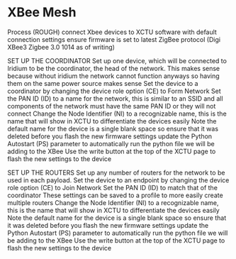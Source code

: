 # XBee Mesh

Process (ROUGH)
connect Xbee devices to XCTU software with default connection settings
ensure firmware is set to latest ZigBee protocol (Digi XBee3 Zigbee 3.0 1014 as of writing)


SET UP THE COORDINATOR
Set up one device, which will be connected to Iridium to be the coordinator, the head of the network. This makes sense because without iridium the network cannot function anyways so having them on the same power source makes sense
Set the device to a coordinator by changing the device role option (CE) to Form Network
Set the PAN ID (ID) to a name for the network, this is similar to an SSID and all components of the network must have the same PAN ID or they will not connect
Change the Node Identifier (NI) to a recognizable name, this is the name that will show in XCTU to differentiate the devices easily
    Note the default name for the device is a single blank space so ensure that it was deleted before you flash the new firmware settings
update the Python Autostart (PS) parameter to automatically run the python file we will be adding to the XBee
Use the write button at the top of the XCTU page to flash the new settings to the device

SET UP THE ROUTERS
Set up any number of routers for the network to be used in each payload.
Set the device to an endpoint by changing the device role option (CE) to Join Network
Set the PAN ID (ID) to match that of the coordinator
These settings can be saved to a profile to more easily create multiple routers
Change the Node Identifier (NI) to a recognizable name, this is the name that will show in XCTU to differentiate the devices easily
    Note the default name for the device is a single blank space so ensure that it was deleted before you flash the new firmware settings
update the Python Autostart (PS) parameter to automatically run the python file we will be adding to the XBee
Use the write button at the top of the XCTU page to flash the new settings to the device
